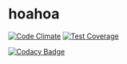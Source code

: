 hoahoa
======

[![Code Climate](https://codeclimate.com/github/zocoi/hoahoa/badges/gpa.svg)](https://codeclimate.com/github/zocoi/hoahoa)
[![Test Coverage](https://codeclimate.com/github/zocoi/hoahoa/badges/coverage.svg)](https://codeclimate.com/github/zocoi/hoahoa/coverage)

[![Codacy Badge](https://api.codacy.com/project/badge/cc391e48864a45c49eb177fbb4854c87)](https://www.codacy.com/app/mephis1987/hoahoa)
